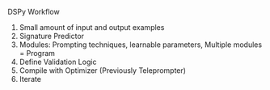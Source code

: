 DSPy Workflow
1. Small amount of input and output examples
2. Signature Predictor
3. Modules: Prompting techniques, learnable parameters, Multiple modules = Program
4. Define Validation Logic
5. Compile with Optimizer (Previously Teleprompter)
6. Iterate
